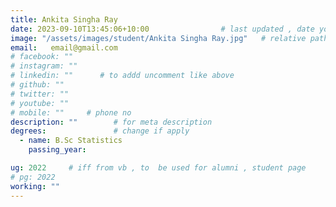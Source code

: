 ```yaml
---
title: Ankita Singha Ray              
date: 2023-09-10T13:45:06+10:00                # last updated , date you change
image: "/assets/images/student/Ankita Singha Ray.jpg"   # relative path 
email:   email@gmail.com
# facebook: ""        
# instagram: ""
# linkedin: ""      # to addd uncomment like above
# github: ""              
# twitter: ""
# youtube: ""
# mobile: ""     # phone no
description: ""        # for meta description
degrees:               # change if apply
  - name: B.Sc Statistics          
    passing_year: 

ug: 2022     # iff from vb , to  be used for alumni , student page
# pg: 2022    
working: ""
---
```







